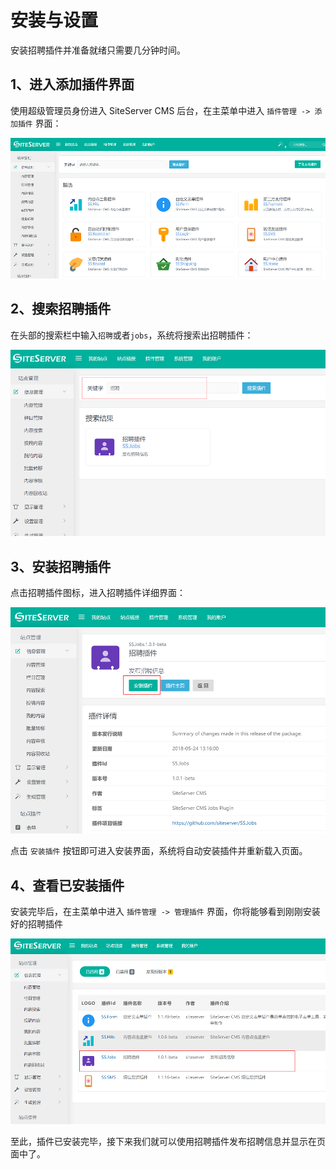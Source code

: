 # 安装与设置

安装招聘插件并准备就绪只需要几分钟时间。

## 1、进入添加插件界面

使用超级管理员身份进入 SiteServer CMS 后台，在主菜单中进入 `插件管理 -> 添加插件` 界面：

![](assets/install/01.png)

## 2、搜索招聘插件

在头部的搜索栏中输入`招聘`或者`jobs`，系统将搜索出招聘插件：

![](assets/install/02.png)

## 3、安装招聘插件

点击招聘插件图标，进入招聘插件详细界面：

![](assets/install/03.png)

点击 `安装插件` 按钮即可进入安装界面，系统将自动安装插件并重新载入页面。

## 4、查看已安装插件

安装完毕后，在主菜单中进入 `插件管理 -> 管理插件` 界面，你将能够看到刚刚安装好的招聘插件

![](assets/install/04.png)

至此，插件已安装完毕，接下来我们就可以使用招聘插件发布招聘信息并显示在页面中了。